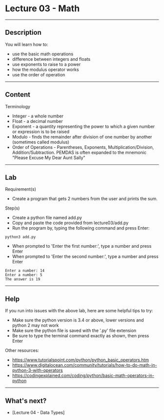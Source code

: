 # Lecture 03 - Math

--------------------
Description
-------------------- 
You will learn how to:
* use the basic math operations
* difference between integers and floats
* use exponents to raise to a power
* how the modulus operator works
* use the order of operation

--------------------
Content
-------------------- 

Terminology
* Integer - a whole number
* Float - a decimal number 
* Exponent - a quantity representing the power to which a given number or expression is to be raised
* Modulo - finds the remainder after division of one number by another (sometimes called modulus)
* Order of Operations - Parentheses, Exponents, Multiplication/Division, Addition/Subtraction. PEMDAS is often expanded to the mnemonic "Please Excuse My Dear Aunt Sally"

--------------------
Lab
-------------------- 

Requirement(s)
* Create a program that gets 2 numbers from the user and prints the sum.

Step(s)
 
* Create a python file named add.py
* Copy and paste the code provided from lecture03/add.py
* Run the program by, typing the following command and press Enter:
```
python3 add.py
```
* When prompted to 'Enter the first number:', type a number and press Enter
* When prompted to 'Enter the second number:', type a number and press Enter
```
Enter a number: 14
Enter a number: 5
The answer is 19
```

--------------------
Help
-------------------- 

If you run into issues with the above lab, here are some helpful tips to try:
* Make sure the python version is 3.4 or above, lower versions and python 2 may not work
* Make sure the python file is saved with the '.py' file extension
* Be sure to type the terminal command exactly as shown, then press Enter

Other resources:
* https://www.tutorialspoint.com/python/python_basic_operators.htm
* https://www.digitalocean.com/community/tutorials/how-to-do-math-in-python-3-with-operators
* https://codingexplained.com/coding/python/basic-math-operators-in-python

--------------------
What's next?
--------------------
* [Lecture 04 - Data Types]